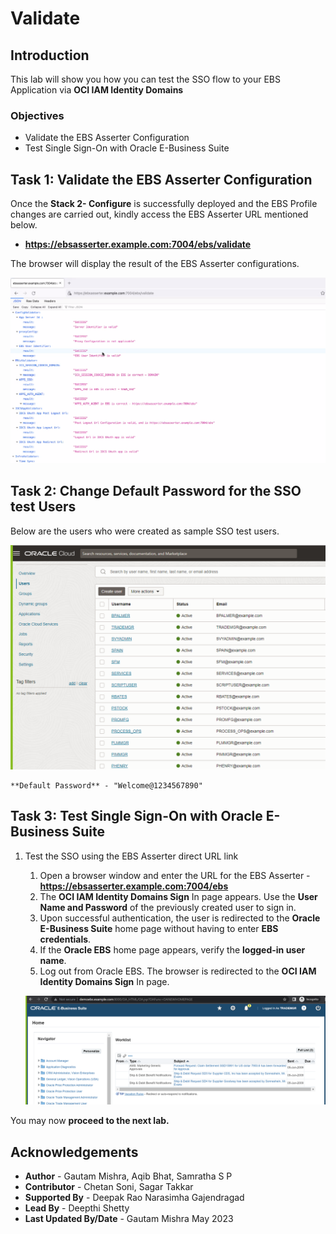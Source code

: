 # Validate

## Introduction

This lab will show you how you can test the SSO flow to your EBS Application via **OCI IAM Identity Domains**


### Objectives

-   Validate the EBS Asserter Configuration
-   Test Single Sign-On with Oracle E-Business Suite


## Task 1: Validate the EBS Asserter Configuration

Once the **Stack 2- Configure** is successfully deployed and the EBS Profile changes are carried out, kindly access the EBS Asserter URL mentioned below.

- **https://ebsasserter.example.com:7004/ebs/validate**

The browser will display the result of the EBS Asserter configurations.

![Capture 1](./images/capture1.png "Capture 1")
	
## Task 2: Change Default Password for the SSO test Users

Below are the users who were created as sample SSO test users. 

![Capture 3](./images/capture3.png "Capture 3")
	
	**Default Password** - "Welcome@1234567890"
		
## Task 3: Test Single Sign-On with Oracle E-Business Suite

1. Test the SSO using the EBS Asserter direct URL link

	1. Open a browser window and enter the URL for the EBS Asserter - **https://ebsasserter.example.com:7004/ebs**
	2. The **OCI IAM Identity Domains Sign** In page appears. Use the **User Name and Password** of the previously created user to sign in.
	3. Upon successful authentication, the user is redirected to the **Oracle E-Business Suite** home page without having to enter **EBS credentials**.
	4. If the **Oracle EBS** home page appears, verify the **logged-in user name**.
	5. Log out from Oracle EBS. The browser is redirected to the **OCI IAM Identity Domains Sign** In page.

	![Capture 2](./images/capture2.png "Capture 2")
	
 You may now **proceed to the next lab.**

## Acknowledgements
* **Author** - Gautam Mishra, Aqib Bhat, Samratha S P
* **Contributor** - Chetan Soni, Sagar Takkar
* **Supported By** - Deepak Rao Narasimha Gajendragad
* **Lead By** - Deepthi Shetty 
* **Last Updated By/Date** - Gautam Mishra May 2023

